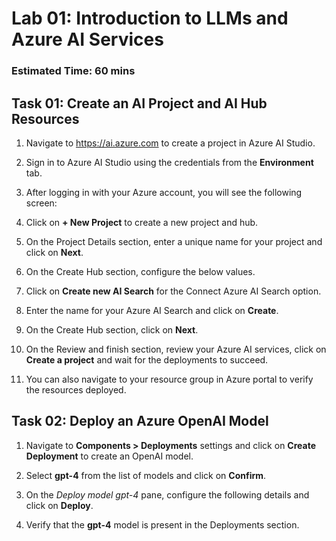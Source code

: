 # Lab 01: Introduction to LLMs and Azure AI Services
### Estimated Time: 60 mins

## Task 01: Create an AI Project and AI Hub Resources

1. Navigate to https://ai.azure.com to create a project in Azure AI Studio.

1. Sign in to Azure AI Studio using the credentials from the **Environment** tab.

1. After logging in with your Azure account, you will see the following screen:

1. Click on **+ New Project** to create a new project and hub.

1. On the Project Details section, enter a unique name for your project and click on **Next**.

1. On the Create Hub section, configure the below values.

1. Click on **Create new AI Search** for the Connect Azure AI Search option.

1. Enter the name for your Azure AI Search and click on **Create**.

1. On the Create Hub section, click on **Next**.

1. On the Review and finish section, review your Azure AI services, click on **Create a project** and wait for the deployments to succeed.

1. You can also navigate to your resource group in Azure portal to verify the resources deployed.

## Task 02: Deploy an Azure OpenAI Model

1. Navigate to **Components > Deployments** settings and click on **Create Deployment** to create an OpenAI model.

1. Select **gpt-4** from the list of models and click on **Confirm**.

1. On the *Deploy model gpt-4* pane, configure the following details and click on **Deploy**.

1. Verify that the **gpt-4** model is present in the Deployments section.
